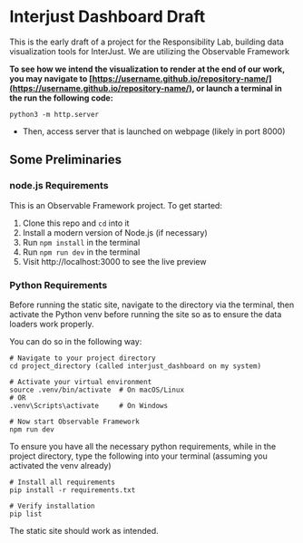 # Interjust Dashboard Draft

This is the early draft of a project for the Responsibility Lab, building data visualization tools for InterJust. We are utilizing the Observable Framework

**To see how we intend the visualization to render at the end of our work, you may navigate to [https://username.github.io/repository-name/](https://username.github.io/repository-name/), or  launch a terminal in the run the following code:**
```
python3 -m http.server
```
- Then, access server that is launched on webpage (likely in port 8000)

## Some Preliminaries

### node.js Requirements
This is an Observable Framework project. To get started:

1. Clone this repo and `cd` into it
2. Install a modern version of Node.js (if necessary)
3. Run `npm install` in the terminal
4. Run `npm run dev` in the terminal
5. Visit http://localhost:3000 to see the live preview


### Python Requirements
Before running the static site, navigate to the directory via the terminal, then activate the
Python venv before running the site so as to ensure the data loaders work properly.

You can do so in the following way:
```
# Navigate to your project directory
cd project_directory (called interjust_dashboard on my system)

# Activate your virtual environment
source .venv/bin/activate  # On macOS/Linux
# OR
.venv\Scripts\activate     # On Windows

# Now start Observable Framework
npm run dev
```

To ensure you have all the necessary python requirements, while in the project directory, type the following into your terminal (assuming you activated the venv already)

```
# Install all requirements
pip install -r requirements.txt

# Verify installation
pip list
```

The static site should work as intended.